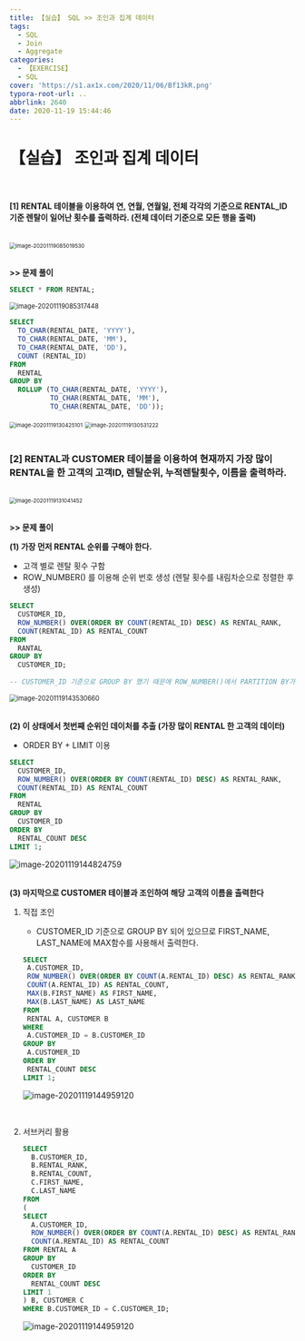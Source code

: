```yaml
---
title: 【실습】 SQL >> 조인과 집계 데이터
tags:
  - SQL
  - Join
  - Aggregate
categories:
  - 【EXERCISE】
  - SQL
cover: 'https://s1.ax1x.com/2020/11/06/Bf13kR.png'
typora-root-url: ..
abbrlink: 2640
date: 2020-11-19 15:44:46
---
```


# 【실습】 조인과 집계 데이터

<br />

#### **[1] RENTAL 테이블을 이용하여 연, 연월, 연월일, 전체 각각의 기준으로 RENTAL_ID 기준 렌탈이 일어난 횟수를 출력하라. (전체 데이터 기준으로 모든 행을 출력)**

<br />

<img src="/images/E-SQL-join-and-aggregate/image-20201119085019530.png" alt="image-20201119085019530" style="zoom: 67%;" />

<br />

<br />

**\>> 문제 풀이**

```SQL
SELECT * FROM RENTAL;
```

<img src="/images/E-SQL-join-and-aggregate/image-20201119085317448.png" alt="image-20201119085317448" style="zoom:80%;" />

<br />

```SQL
SELECT
  TO_CHAR(RENTAL_DATE, 'YYYY'),
  TO_CHAR(RENTAL_DATE, 'MM'),
  TO_CHAR(RENTAL_DATE, 'DD'),
  COUNT (RENTAL_ID)
FROM
  RENTAL
GROUP BY
  ROLLUP (TO_CHAR(RENTAL_DATE, 'YYYY'),
          TO_CHAR(RENTAL_DATE, 'MM'),
  		  TO_CHAR(RENTAL_DATE, 'DD'));
```

<img src="/images/E-SQL-join-and-aggregate/image-20201119130425101.png" alt="image-20201119130425101" style="zoom:67%;" />

<img src="/images/E-SQL-join-and-aggregate/image-20201119130531222.png" alt="image-20201119130531222" style="zoom:67%;" />

<br />

<br />

### [2] RENTAL과 CUSTOMER 테이블을 이용하여 현재까지 가장 많이 RENTAL을 한 고객의 고객ID, 렌탈순위, 누적렌탈횟수, 이름을 출력하라.

<br />

<img src="/images/E-SQL-join-and-aggregate/image-20201119131041452.png" alt="image-20201119131041452" style="zoom:67%;" />

<br />

<br />

**\>> 문제 풀이**

**(1) 가장 먼저 RENTAL 순위를 구해야 한다.**

* 고객 별로 렌탈 횟수 구함
* ROW_NUMBER() 를 이용해 순위 번호 생성 (렌탈 횟수를 내림차순으로 정렬한 후 생성)

```SQL
SELECT 
  CUSTOMER_ID,
  ROW_NUMBER() OVER(ORDER BY COUNT(RENTAL_ID) DESC) AS RENTAL_RANK,
  COUNT(RENTAL_ID) AS RENTAL_COUNT
FROM
  RANTAL
GROUP BY 
  CUSTOMER_ID;
  
-- CUSTOMER_ID 기준으로 GROUP BY 했기 때문에 ROW_NUMBER()에서 PARTITION BY가 생략되었다.
```

<img src="/images/E-SQL-join-and-aggregate/image-20201119143530660.png" alt="image-20201119143530660" style="zoom:80%;" />

<br />

<br />

**(2) 이 상태에서 첫번째 순위인 데이처를 추출 (가장 많이 RENTAL 한 고객의 데이터)**

* ORDER BY + LIMIT 이용

```SQL
SELECT 
  CUSTOMER_ID,
  ROW_NUMBER() OVER(ORDER BY COUNT(RENTAL_ID) DESC) AS RENTAL_RANK,
  COUNT(RENTAL_ID) AS RENTAL_COUNT
FROM
  RENTAL
GROUP BY 
  CUSTOMER_ID
ORDER BY 
  RENTAL_COUNT DESC
LIMIT 1;
```

<img src="/images/E-SQL-join-and-aggregate/image-20201119144824759.png" alt="image-20201119144824759"  />

<br />

<br />

**(3) 마지막으로 CUSTOMER 테이블과 조인하여 해당 고객의 이름을 출력한다**

1. 직접 조인

   * CUSTOMER_ID 기준으로 GROUP BY 되어 있으므로 FIRST_NAME, LAST_NAME에 MAX함수를 사용해서 출력한다.

   ```SQL
   SELECT 
    A.CUSTOMER_ID,
    ROW_NUMBER() OVER(ORDER BY COUNT(A.RENTAL_ID) DESC) AS RENTAL_RANK,
    COUNT(A.RENTAL_ID) AS RENTAL_COUNT,
    MAX(B.FIRST_NAME) AS FIRST_NAME,
    MAX(B.LAST_NAME) AS LAST_NAME
   FROM
    RENTAL A, CUSTOMER B
   WHERE 
    A.CUSTOMER_ID = B.CUSTOMER_ID
   GROUP BY 
    A.CUSTOMER_ID
   ORDER BY 
    RENTAL_COUNT DESC
   LIMIT 1;
   ```

   ![image-20201119144959120](/images/E-SQL-join-and-aggregate/image-20201119144959120.png)

<br />

2. 서브커리 활용

   ```SQL
   SELECT
     B.CUSTOMER_ID,
     B.RENTAL_RANK,
     B.RENTAL_COUNT,
     C.FIRST_NAME,
     C.LAST_NAME
   FROM
   (
   SELECT 
     A.CUSTOMER_ID,
     ROW_NUMBER() OVER(ORDER BY COUNT(A.RENTAL_ID) DESC) AS RENTAL_RANK,
     COUNT(A.RENTAL_ID) AS RENTAL_COUNT
   FROM RENTAL A
   GROUP BY
     CUSTOMER_ID
   ORDER BY
     RENTAL_COUNT DESC
   LIMIT 1
   ) B, CUSTOMER C
   WHERE B.CUSTOMER_ID = C.CUSTOMER_ID;
   ```

   ![image-20201119144959120](/images/E-SQL-join-and-aggregate/image-20201119144959120.png)

<br />

<br />